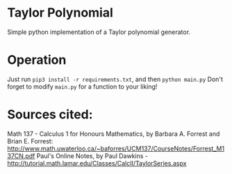 # Taylor Polynomial
 
Simple python implementation of a Taylor polynomial generator. 

# Operation

Just run `pip3 install -r requirements.txt`, and then `python main.py`
Don't forget to modify `main.py` for a function to your liking!

# Sources cited:

Math 137 - Calculus 1 for Honours Mathematics, by Barbara A. Forrest and Brian E. Forrest: http://www.math.uwaterloo.ca/~baforres/UCM137/CourseNotes/Forrest_M137CN.pdf
Paul's Online Notes, by Paul Dawkins  - http://tutorial.math.lamar.edu/Classes/CalcII/TaylorSeries.aspx

